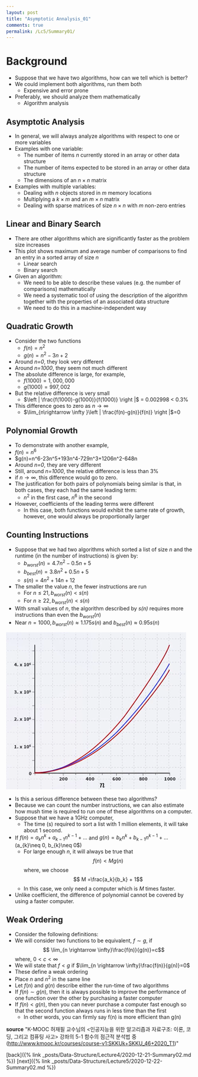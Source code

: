 ```yaml
---
layout: post
title: "Asymptotic Annalysis_01"
comments: true
permalink: /Lc5/Summary01/
---
```

# Background
- Suppose that we have two algorithms, how can we tell which is better?
- We could implement both algorithms, run them both
  - Expensive and error prone
- Preferably, we should analyze them mathematically
  - Algorithm analysis
## Asymptotic Analysis
- In general, we will always analyze algorithms with respect to one or more variables
- Examples with one variable:
  - The number of items _n_ currently stored in an array or other data structure
  - The number of items expected to be stored in an array or other data structure
  - The dimensions of an $n\times n$ matrix
- Examples with multiple variables:
  - Dealing with _n_ objects stored in _m_ memory locations
  - Multiplying a $k\times m$ and an $m\times n$ matrix
  - Dealing with sparse matrices of size $n\times n$ with _m_ non-zero entries
## Linear and Binary Search
  - There are other algorithms which are significantly faster as the problem size increases
  - This plot shows maximum and average number of comparisons to find an entry in a sorted array of size _n_
    - Linear search
    - Binary search
  - Given an algorithm:
    - We need to be able to describe these values (e.g. the number of comparisons) mathematically
    - We need a systematic tool of using the description of the algorithm together with the properties of an associated data structure
    - We need to do this in a machine-independent way
## Quadratic Growth
  - Consider the two functions
    - $f(n)=n^2$
    - $g(n)=n^2-3n+2$
  - Around _n=0_, they look very different
  - Around _n=1000_, they seem not much different
  - The absolute difference is large, for example,
    - $f(1000)=1,000,000$
    - $g(1000)= 997,002$
  - But the relative difference is very small
    - $\left | \frac{f(1000)-g(1000)}{f(1000)} \right |$ = 0.002998 < 0.3%
  - This difference goes to zero as $n\rightarrow \infty$
    - $\lim_{n\rightarrow \infty }\left | \frac{f(n)-g(n)}{f(n)} \right |$=0
## Polynomial Growth
  - To demonstrate with another example,
  - $f(n)=n^6$
  - $g(n)=n^6-23n^5+193n^4-729n^3+1206n^2-648n
  - Around _n=0_, they are very different
  - Still, around _n=1000_, the relative difference is less than 3%
  - if $n\rightarrow \infty$, this difference would go to zero.
  - The justification for both pairs of polynomials being similar is that, in both cases, they each had the same leading term:
    - $n^2$ in the first case, $n^6$ in the second
  - However, coefficients of the leading terms were different
    - In this case, both functions would exhibit the same rate of growth, however, one would always be proportionally larger
## Counting Instructions
  - Suppose that we had two algorithms which sorted a list of size _n_ and the runtime (in the number of instructions) is given by:
    - $b_{worst}(n)=4.7n^2-0.5n+5$
    - $b_{best}(n)=3.8n^2+0.5n+5$
    - $s(n)=4n^2+14n+12$
  - The smaller the value _n_, the fewer instructions are run
    - For $n\leq 21, b_{worst}(n)< s(n)$
    - For $n\geq 22, b_{worst}(n)< s(n)$
  - With small values of _n_, the algorithm described by _s(n)_ requires more instructions than even the $b_{worst}(n)$
  - Near $n = 1000, b_{worst}(n)\approx 1.175 s(n)$ and $b_{best}(n)\approx 0.95 s(n)$

  ![countins](/assets/countins.png)

  - Is this a serious difference between these two algorithms?
  - Because we can count the number instructions, we can also estimate how mush time is required to run one of these algorithms on a computer.
  - Suppose that we have a 1GHz computer,
    - The time (s) required to sort a list with 1 million elements, it will take about 1 second.
  - If $f(n)=a_{k}n^k+a_{k-1}n^{k-1}+...$ and $g(n)=b_{k}n^k+b_{k-1}n^{k-1}+... ($a_{k}\neq 0, b_{k}\neq 0$)
    - For large enough _n_, it will always be true that
    $$ f(n) < Mg(n)$$
    where, we choose
    $$ M =\frac{a_k}{b_k} + 1$$
    - In this case, we only need a computer which is _M_ times faster.
   - Unlike coefficient, the difference of polynomial cannot be covered by using a faster computer.
## Weak Ordering
 - Consider the following definitions:
  - We will consider two functions to be equivalent, $f\sim g$, if
  $$ \lim_{n \rightarrow \infty}\frac{f(n)}{g(n)}=c$$ where, $0 < c <\infty$
  - We will state that $f<g$ if $\lim_{n \rightarrow \infty}\frac{f(n)}{g(n)}=0$
 - These define a weak ordering
  - Place $n$ and $n^2$ in the same line
 - Let $f(n)$ and $g(n)$ describe either the run-time of two algorithms
  - If $f(n)\sim g(n)$, then it is always possible to improve the performance of one function over the other by purchasing a faster computer
  - If $f(n) < g(n)$, then you can never purchase a computer fast enough so that the second function always runs in less time than the first
    - In other words, you can firmly say f(n) is more efficient than g(n)

**source**
"K-MOOC 허재필 교수님의 <인공지능을 위한 알고리즘과 자료구조: 이론, 코딩, 그리고 컴퓨팅 사고>
강좌의 5-1 함수의 점근적 분석법 중(http://www.kmooc.kr/courses/course-v1:SKKUk+SKKU_46+2020_T1)"

[back]({% link _posts/Data-Structure/Lecture4/2020-12-21-Summary02.md %})
[next]({% link _posts/Data-Structure/Lecture5/2020-12-22-Summary02.md %})
